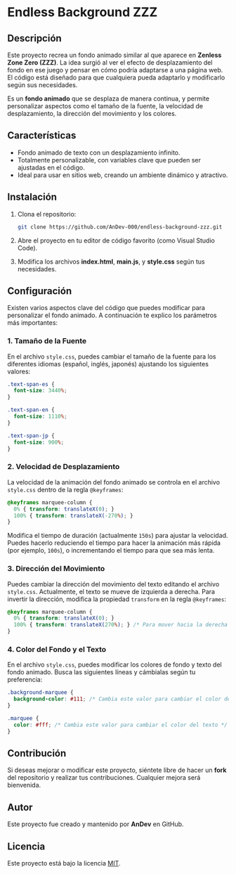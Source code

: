 
# Endless Background ZZZ

## Descripción

Este proyecto recrea un fondo animado similar al que aparece en **Zenless Zone Zero (ZZZ)**. La idea surgió al ver el efecto de desplazamiento del fondo en ese juego y pensar en cómo podría adaptarse a una página web. El código está diseñado para que cualquiera pueda adaptarlo y modificarlo según sus necesidades.

Es un **fondo animado** que se desplaza de manera continua, y permite personalizar aspectos como el tamaño de la fuente, la velocidad de desplazamiento, la dirección del movimiento y los colores.

## Características

- Fondo animado de texto con un desplazamiento infinito.
- Totalmente personalizable, con variables clave que pueden ser ajustadas en el código.
- Ideal para usar en sitios web, creando un ambiente dinámico y atractivo.

## Instalación

1. Clona el repositorio:
    ```bash
    git clone https://github.com/AnDev-000/endless-background-zzz.git
    ```

2. Abre el proyecto en tu editor de código favorito (como Visual Studio Code).

3. Modifica los archivos **index.html**, **main.js**, y **style.css** según tus necesidades.

## Configuración

Existen varios aspectos clave del código que puedes modificar para personalizar el fondo animado. A continuación te explico los parámetros más importantes:

### 1. Tamaño de la Fuente

En el archivo `style.css`, puedes cambiar el tamaño de la fuente para los diferentes idiomas (español, inglés, japonés) ajustando los siguientes valores:

```css
.text-span-es {
  font-size: 3440%;
}

.text-span-en {
  font-size: 1110%;
}

.text-span-jp {
  font-size: 900%;
}
```

### 2. Velocidad de Desplazamiento

La velocidad de la animación del fondo animado se controla en el archivo `style.css` dentro de la regla `@keyframes`:

```css
@keyframes marquee-column {
  0% { transform: translateX(0); }
  100% { transform: translateX(-270%); }
}
```

Modifica el tiempo de duración (actualmente `150s`) para ajustar la velocidad. Puedes hacerlo reduciendo el tiempo para hacer la animación más rápida (por ejemplo, `100s`), o incrementando el tiempo para que sea más lenta.

### 3. Dirección del Movimiento

Puedes cambiar la dirección del movimiento del texto editando el archivo `style.css`. Actualmente, el texto se mueve de izquierda a derecha. Para invertir la dirección, modifica la propiedad `transform` en la regla `@keyframes`:

```css
@keyframes marquee-column {
  0% { transform: translateX(0); }
  100% { transform: translateX(270%); } /* Para mover hacia la derecha */
}
```

### 4. Color del Fondo y el Texto

En el archivo `style.css`, puedes modificar los colores de fondo y texto del fondo animado. Busca las siguientes líneas y cámbialas según tu preferencia:

```css
.background-marquee {
  background-color: #111; /* Cambia este valor para cambiar el color de fondo */
}

.marquee {
  color: #fff; /* Cambia este valor para cambiar el color del texto */
}
```

## Contribución

Si deseas mejorar o modificar este proyecto, siéntete libre de hacer un **fork** del repositorio y realizar tus contribuciones. Cualquier mejora será bienvenida.

## Autor

Este proyecto fue creado y mantenido por **AnDev** en GitHub.

## Licencia

Este proyecto está bajo la licencia [MIT](https://opensource.org/licenses/MIT).
